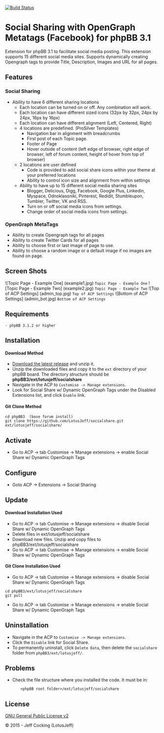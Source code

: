 [![Build Status](https://travis-ci.org/LotusJeff/socialshare.svg?branch=master)](https://travis-ci.org/LotusJeff/socialshare.svg?branch=master)

# Social Sharing with OpenGraph Metatags (Facebook) for phpBB 3.1

Extension for phpBB 3.1 to facilitate social media posting. This extension supports 15 different social media sites. Supports dynamically creating Opengraph tags to provide Title, Description, Images and URL for all pages.

##	Features
###	Social Sharing
- Ability to have 6 different sharing locations
	- Each location can be turned on or off. Any combination will work.
	- Each location can have different sized icons (32px by 32px, 24px by 24px, 16px by 16px)
	- Each location can have different alignment (Left, Centered, Right)
	- 4 locations are predefined. (ProSilver Templates)
		- Navigation bar in alignment with breadcrumbs
		- First post of each Topic page.
		- Footer of Page
		- Hover outside of content (left edge of browser, right edge of browser, left of forum content, height of hover from top of browser)
	- 2 locations are user defined
		- Code is provided to add social share icons within your theme at your preferred locations
		- Ability to control icon size and alignment from within settings
	- Ability to have up to 15 different social media sharing sites
		- Blogger, Delicious, Digg, Facebook, Google Plus, Linkedin, Myspace, Odnoklassniki, Pinterest, Redidit, Stumbleupon, Tumbler, Twitter, VK and RSS.
		- Turn on or off social media icons from settings.
		- Change order of social media icons from settings.

###	OpenGraph MetaTags
- Ability to create Opengraph tags for all pages
- Ability to create Twitter Cards for all pages
- Ability to choose first or last image of page to use.
- Ability to choose a random image or a default image if no images are found on page.

## Screen Shots
![Topic Page - Example One] (example1.jpg) 
`Topic Page - Example One`
![Topic Page - Example Two] (example2.jpg) 
`Topic Page - Example Two`
![Top of ACP Settings] (admin_top.jpg) 
`Top of ACP Settings`
![Bottom of ACP Settings] (admin_bot.jpg) 
`Bottom of ACP Settings`

## Requirements
	- phpBB 3.1.2 or higher

## Installation

#### Download Method
- [Download the latest release](https://github.com/LotusJeff/socialshare) and unzip it.
- Unzip the downloaded files and copy it to the `ext` directory of your phpBB board. The directory structure should be **phpBB3/ext/lotusjeff/socialshare**
- Navigate in the ACP to `Customise -> Manage extensions`.
- Look for Social Share w/ Dynamic OpenGraph Tags under the Disabled Extensions list, and click `Enable` link.

#### Git Clone Method

```
cd phpBB3  (base forum install)
git clone https://github.com/LotusJeff/socialshare.git ext/lotusjeff/socialshare/
```

## Activate
- Go to ACP -> tab Customise -> Manage extensions -> enable Social Share w/ Dynamic OpenGraph Tags

## Configure

- Goto ACP -> Extensions -> Social Sharing

## Update

#### Download Installation Used

- Go to ACP -> tab Customise -> Manage extensions -> disable Social Share w/ Dynamic OpenGraph Tags
- Delete files in ext/lotusjeff/socialshare
- Download new files. Unzip and copy files to phpBB3/ext/lotusjeff/socialshare
- Go to ACP -> tab Customise -> Manage extensions -> enable Social Share w/ Dynamic OpenGraph Tags

#### Git Clone Installation Used

- Go to ACP -> tab Customise -> Manage extensions -> disable Social Share w/ Dynamic OpenGraph Tags

```
cd phpBB3/ext/lotusjeff/socialshare
git pull
```

- Go to ACP -> tab Customise -> Manage extensions -> enable Social Share w/ Dynamic OpenGraph Tags

## Uninstallation
- Navigate in the ACP to `Customise -> Manage extensions`.
- Click the `Disable` link for Social Share.
- To permanently uninstall, click `Delete Data`, then delete the `socialshare` folder from `phpBB3/ext/lotusjeff/`.

## Problems
- Check the file structure where you installed the code. It must be in:
```
       <phpBB root folder>/ext/lotusjeff/socialshare
```

## License
[GNU General Public License v2](http://opensource.org/licenses/GPL-2.0)

© 2015 - Jeff Cocking (LotusJeff)
